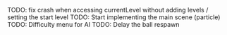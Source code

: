 TODO: fix crash when accessing currentLevel without adding levels / setting the start level
TODO: Start implementing the main scene (particle)
TODO: Difficulty menu for AI
TODO: Delay the ball respawn
